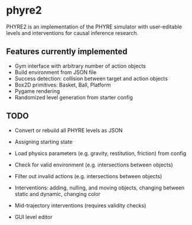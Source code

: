 # phyre2
PHYRE2 is an implementation of the PHYRE simulator with user-editable levels and interventions for causal inference research.

## Features currently implemented

- Gym interface with arbitrary number of action objects
- Build environment from JSON file
- Success detection: collision between target and action objects
- Box2D primitives: Basket, Ball, Platform
- Pygame rendering
- Randomized level generation from starter config

## TODO

- Convert or rebuild all PHYRE levels as JSON
- Assigning starting state
- Load physics parameters (e.g. gravity, restitution, friction) from config
- Check for valid environment (e.g. intersections between objects)
- Filter out invalid actions (e.g. intersections between objects)
- Interventions: adding, nulling, and moving objects, changing between static and dynamic, changing color
- Mid-trajectory interventions (requires validity checks)

- GUI level editor
